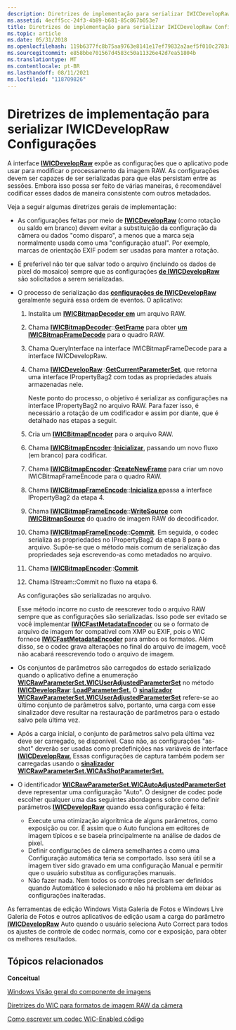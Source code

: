 ```yaml
---
description: Diretrizes de implementação para serializar IWICDevelopRaw Configurações
ms.assetid: 4ecff5cc-24f3-4b89-b681-85c867b053e7
title: Diretrizes de implementação para serializar IWICDevelopRaw Configurações
ms.topic: article
ms.date: 05/31/2018
ms.openlocfilehash: 119b6377fc8b75aa9763e8141e17ef79832a2aef5f010c2783a412cef0133788
ms.sourcegitcommit: e858bbe701567d4583c50a11326e42d7ea51804b
ms.translationtype: MT
ms.contentlocale: pt-BR
ms.lasthandoff: 08/11/2021
ms.locfileid: "118709826"
---
```

# <a name="implementation-guidelines-for-serializing-iwicdevelopraw-settings"></a>Diretrizes de implementação para serializar IWICDevelopRaw Configurações

A interface [**IWICDevelopRaw**](/windows/desktop/api/Wincodec/nn-wincodec-iwicdevelopraw) expõe as configurações que o aplicativo pode usar para modificar o processamento da imagem RAW. As configurações devem ser capazes de ser serializadas para que elas persistam entre as sessões. Embora isso possa ser feito de várias maneiras, é recomendável codificar esses dados de maneira consistente com outros metadados.

Veja a seguir algumas diretrizes gerais de implementação:

-   As configurações feitas por meio de [**IWICDevelopRaw**](/windows/desktop/api/Wincodec/nn-wincodec-iwicdevelopraw) (como rotação ou saldo em branco) devem evitar a substituição da configuração da câmera ou dados "como disparo", a menos que a marca seja normalmente usada como uma "configuração atual". Por exemplo, marcas de orientação EXIF podem ser usadas para manter a rotação.
-   É preferível não ter que salvar todo o arquivo (incluindo os dados de pixel do mosaico) sempre que as configurações [**de IWICDevelopRaw**](/windows/desktop/api/Wincodec/nn-wincodec-iwicdevelopraw) são solicitados a serem serializadas.
-   O processo de serialização das [**configurações de IWICDevelopRaw**](/windows/desktop/api/Wincodec/nn-wincodec-iwicdevelopraw) geralmente seguirá essa ordem de eventos. O aplicativo:

    1.  Instalita um [**IWICBitmapDecoder em**](/windows/desktop/api/Wincodec/nn-wincodec-iwicbitmapdecoder) um arquivo RAW.
    2.  Chama [**IWICBitmapDecoder**](/windows/desktop/api/Wincodec/nn-wincodec-iwicbitmapdecoder)::[**GetFrame**](/windows/desktop/api/Wincodec/nf-wincodec-iwicbitmapdecoder-getframe) para obter [**um IWICBitmapFrameDecode**](/windows/desktop/api/Wincodec/nn-wincodec-iwicbitmapframedecode) para o quadro RAW.
    3.  Chama QueryInterface na interface IWICBitmapFrameDecode para a interface IWICDevelopRaw.
    4.  Chama [**IWICDevelopRaw**](/windows/desktop/api/Wincodec/nn-wincodec-iwicdevelopraw)::[**GetCurrentParameterSet**](/windows/desktop/api/Wincodec/nf-wincodec-iwicdevelopraw-getcurrentparameterset), que retorna uma interface IPropertyBag2 com todas as propriedades atuais armazenadas nele.

        Neste ponto do processo, o objetivo é serializar as configurações na interface IPropertyBag2 no arquivo RAW. Para fazer isso, é necessário a rotação de um codificador e assim por diante, que é detalhado nas etapas a seguir.

    5.  Cria um [**IWICBitmapEncoder**](/windows/desktop/api/wincodec/nn-wincodec-iwicbitmapencoder) para o arquivo RAW.
    6.  Chama [**IWICBitmapEncoder**](/windows/desktop/api/wincodec/nn-wincodec-iwicbitmapencoder)::[**Inicializar**](/windows/desktop/api/Wincodec/nf-wincodec-iwicbitmapencoder-initialize), passando um novo fluxo (em branco) para codificar.
    7.  Chama [**IWICBitmapEncoder**](/windows/desktop/api/wincodec/nn-wincodec-iwicbitmapencoder)::[**CreateNewFrame**](/windows/desktop/api/Wincodec/nf-wincodec-iwicbitmapencoder-createnewframe) para criar um novo IWICBitmapFrameEncode para o quadro RAW.
    8.  Chama [**IWICBitmapFrameEncode**](/windows/desktop/api/Wincodec/nn-wincodec-iwicbitmapframeencode)::[**Inicializa e**](/windows/desktop/api/Wincodec/nf-wincodec-iwicbitmapencoder-initialize)passa a interface IPropertyBag2 da etapa 4.
    9.  Chama [**IWICBitmapFrameEncode**](/windows/desktop/api/Wincodec/nn-wincodec-iwicbitmapframeencode)::[**WriteSource**](/windows/desktop/api/Wincodec/nf-wincodec-iwicbitmapframeencode-writesource) com [**IWICBitmapSource**](/windows/desktop/api/Wincodec/nn-wincodec-iwicbitmapsource) do quadro de imagem RAW do decodificador.
    10. Chama [**IWICBitmapFrameEncode**](/windows/desktop/api/Wincodec/nn-wincodec-iwicbitmapframeencode)::[**Commit**](/windows/desktop/api/Wincodec/nf-wincodec-iwicbitmapencoder-commit). Em seguida, o codec serializa as propriedades no IPropertyBag2 da etapa 8 para o arquivo. Supõe-se que o método mais comum de serialização das propriedades seja escrevendo-as como metadados no arquivo.
    11. Chama [**IWICBitmapEncoder**](/windows/desktop/api/wincodec/nn-wincodec-iwicbitmapencoder)::[**Commit**](/windows/desktop/api/Wincodec/nf-wincodec-iwicbitmapencoder-commit).
    12. Chama IStream::Commit no fluxo na etapa 6.

    As configurações são serializadas no arquivo.

    Esse método incorre no custo de reescrever todo o arquivo RAW sempre que as configurações são serializadas. Isso pode ser evitado se você implementar [**IWICFastMetadataEncoder**](/windows/desktop/api/Wincodec/nn-wincodec-iwicfastmetadataencoder) ou se o formato de arquivo de imagem for compatível com XMP ou EXIF, pois o WIC fornece [**IWICFastMetadataEncoder**](/windows/desktop/api/Wincodec/nn-wincodec-iwicfastmetadataencoder) para ambos os formatos. Além disso, se o codec grava alterações no final do arquivo de imagem, você não acabará reescrevendo todo o arquivo de imagem.

-   Os conjuntos de parâmetros são carregados do estado serializado quando o aplicativo define a enumeração [**WICRawParameterSet.WICUserAdjustedParameterSet**](/windows/desktop/api/Wincodec/ne-wincodec-wicrawparameterset) no método [**IWICDevelopRaw**](/windows/desktop/api/Wincodec/nn-wincodec-iwicdevelopraw)::[**LoadParameterSet.**](/windows/desktop/api/Wincodec/nf-wincodec-iwicdevelopraw-loadparameterset) O [**sinalizador WICRawParameterSet.WICUserAdjustedParameterSet**](/windows/desktop/api/Wincodec/ne-wincodec-wicrawparameterset) refere-se ao último conjunto de parâmetros salvo, portanto, uma carga com esse sinalizador deve resultar na restauração de parâmetros para o estado salvo pela última vez.
-   Após a carga inicial, o conjunto de parâmetros salvo pela última vez deve ser carregado, se disponível. Caso não, as configurações "as-shot" deverão ser usadas como predefinições nas variáveis de interface [**IWICDevelopRaw.**](/windows/desktop/api/Wincodec/nn-wincodec-iwicdevelopraw) Essas configurações de captura também podem ser carregadas usando o [**sinalizador WICRawParameterSet.WICAsShotParameterSet.**](/windows/desktop/api/Wincodec/ne-wincodec-wicrawparameterset)
-   O identificador [**WICRawParameterSet.WICAutoAdjustedParameterSet**](/windows/desktop/api/Wincodec/ne-wincodec-wicrawparameterset) deve representar uma configuração "Auto". O designer de codec pode escolher qualquer uma das seguintes abordagens sobre como definir parâmetros [**IWICDevelopRaw**](/windows/desktop/api/Wincodec/nn-wincodec-iwicdevelopraw) quando essa configuração é feita:

    -   Execute uma otimização algorítmica de alguns parâmetros, como exposição ou cor. É assim que o Auto funciona em editores de imagem típicos e se baseia principalmente na análise de dados de pixel.
    -   Definir configurações de câmera semelhantes a como uma Configuração automática teria se comportado. Isso será útil se a imagem tiver sido gravado em uma configuração Manual e permitir que o usuário substitua as configurações manuais.
    -   Não fazer nada. Nem todos os controles precisam ser definidos quando Automático é selecionado e não há problema em deixar as configurações inalteradas.

As ferramentas de edição Windows Vista Galeria de Fotos e Windows Live Galeria de Fotos e outros aplicativos de edição usam a carga do parâmetro [**IWICDevelopRaw**](/windows/desktop/api/Wincodec/nn-wincodec-iwicdevelopraw) Auto quando o usuário seleciona Auto Correct para todos os ajustes de controle de codec normais, como cor e exposição, para obter os melhores resultados.

## <a name="related-topics"></a>Tópicos relacionados

<dl> <dt>

**Conceitual**
</dt> <dt>

[Windows Visão geral do componente de imagens](-wic-about-windows-imaging-codec.md)
</dt> <dt>

[Diretrizes do WIC para formatos de imagem RAW da câmera](-wic-rawguidelines.md)
</dt> <dt>

[Como escrever um codec WIC-Enabled código](-wic-howtowriteacodec.md)
</dt> </dl>

 

 



